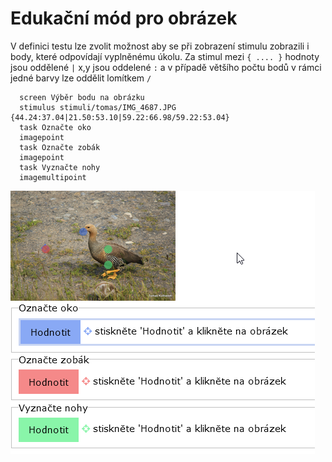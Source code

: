 # Edukační mód pro obrázek

V definici testu lze zvolit možnost aby se při zobrazení stimulu zobrazili i body, které odpovídají vyplněnému úkolu. Za stimul mezi `{ .... }` hodnoty jsou oddělené `|` x,y jsou oddelené `:` a  v případě většího počtu bodů v rámci jedné barvy lze oddělit lomítkem  `/`&#x20;

```
  screen Výběr bodu na obrázku
  stimulus stimuli/tomas/IMG_4687.JPG {44.24:37.04|21.50:53.10|59.22:66.98/59.22:53.04}
  task Označte oko
  imagepoint
  task Označte zobák
  imagepoint
  task Vyznačte nohy
  imagemultipoint
```

![](<../.gitbook/assets/image (37).png>)
